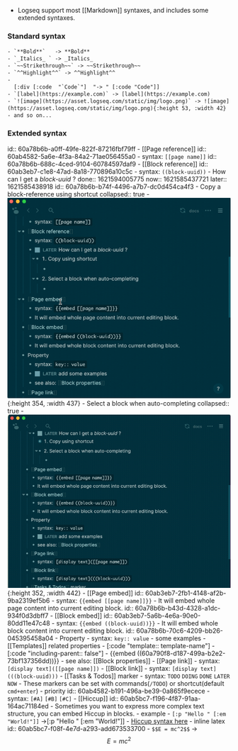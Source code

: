 - Logseq support most [[Markdown]] syntaxes, and includes some extended syntaxes.
### **Standard** syntax
	- `**Bold**`   -> **Bold**
	- `_Italics_ ` -> _Italics_
	- `~~Strikethrough~~` -> ~~Strikethrough~~
	- `^^Highlight^^` -> ^^Highlight^^
	-
	  [:div [:code  "`Code`"]  "-> " [:code "Code"]]
	- `[label](https://example.com)` -> [label](https://example.com)
	- `![image](https://asset.logseq.com/static/img/logo.png)` -> ![image](https://asset.logseq.com/static/img/logo.png){:height 53, :width 42}
	- and so on...
### **Extended** syntax
id:: 60a78b6b-a0ff-49fe-822f-87216fbf79ff
	- [[Page reference]]
	  id:: 60ab4582-5a6e-4f3a-84a2-71ae056455a0
		- syntax: `[[page name]]`
		  id:: 60a78b6b-688c-4ced-9104-60784597daf9
	- [[Block reference]]
	  id:: 60ab3eb7-c1e8-47ad-8a18-770896a10c5c
		- syntax: `((block-uuid))`
		- How can I get a _block-uuid_ ?
		  done:: 1621594005775
		  now:: 1621585437721
		  later:: 1621585438918
		  id:: 60a78b6b-b74f-4496-a7b7-dc0d454ca4f3
			- Copy a block-reference using shortcut
			  collapsed:: true
				- ![2021-05-21 18.41.54.gif](../assets/2021-05-21_18.41.54_1621593786418_0.gif){:height 354, :width 437}
			- Select a block when auto-completing
			  collapsed:: true
				- ![2021-05-21 18.45.31.gif](../assets/2021-05-21_18.45.31_1621593958149_0.gif){:height 352, :width 442}
	- [[Page embed]]
	  id:: 60ab3eb7-2fb1-4148-af2b-9ba2319ef5b6
		- syntax: `{{embed [[page name]]}}`
			- It will embed whole page content into current editing block.
			  id:: 60a78b6b-b43d-4328-a1dc-934f0d3dbff7
	- [[Block embed]]
	  id:: 60ab3eb7-5a6b-4e6a-90e0-80dd11e47c48
		- syntax: `{{embed ((block-uuid))}}`
		- It will embed whole block content into current editing block.
		  id:: 60a78b6b-70c6-4209-bb26-045395458a04
	- Property
		- syntax: `key:: value`
		- some examples
			- [[Templates]] related properties
		-
		  [:code "template:: template-name"]
		-
		  [:code "including-parent:: false"]
		- {{embed ((60a790f8-d187-499a-b2e2-73bf137356dd))}}
			- see also: [[Block properties]]
	- [[Page link]]
		- syntax: `[display text]([[page name]])`
	- [[Block link]]
		- syntax: `[display text](((block-uuid)))`
	- [[Tasks & Todos]] marker
		- syntax: `TODO` `DOING` `DONE` `LATER` `NOW`
		- These markers can be set with commands(`/TODO`) 
		  or shortcut(default `cmd+enter`)
	- priority
	  id:: 60ab4582-b191-496a-be39-0a865f9ecece
		- syntax: `[#A]` `[#B]` `[#C]`
	- [[Hiccup]]
	  id:: 60ab5bc7-f196-4f87-91aa-164ac71184ed
		- Sometimes you want to express more complex text structure, you can embed Hiccup in blocks.
		- example
			- `[:p "Hello " [:em "World!"]]`
			  ->[:p "Hello " [:em "World!"]]
		- [Hiccup syntax here](https://github.com/weavejester/hiccup/wiki/Syntax)
	- inline latex
	  id:: 60ab5bc7-f08f-4e7d-a293-add673533700
		- `$$E = mc^2$$` -> $$E = mc^2$$